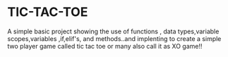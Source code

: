 # TIC-TAC-TOE
A simple basic project showing the use of functions , data types,variable scopes,variables ,if,elif's, and methods..and implenting to create a simple two player game called tic tac toe or many also call it as XO game!!

